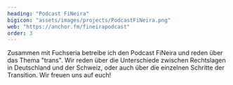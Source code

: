 ```yaml
---
heading: "Podcast FiNeira"
bigicon: "assets/images/projects/PodcastFiNeira.png"
web: "https://anchor.fm/fineirapodcast"
order: 3
---
```

Zusammen mit Fuchseria betreibe ich den Podcast FiNeira und reden über das Thema "trans". Wir reden über die Unterschiede zwischen Rechtslagen in Deutschland und der Schweiz, oder auch über die einzelnen Schritte der Transition.
Wir freuen uns auf euch!
